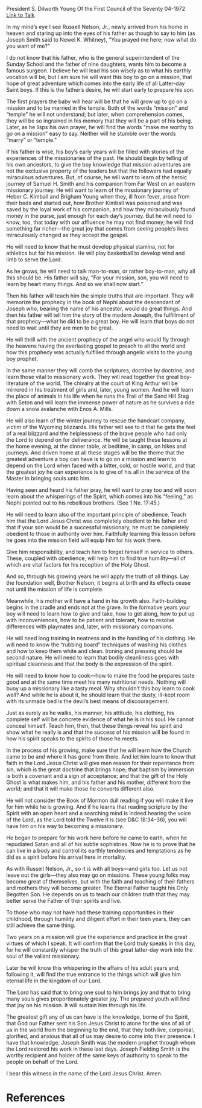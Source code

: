 President S. Dilworth Young
Of the First Council of the Seventy
04-1972
[Link to Talk](https://www.churchofjesuschrist.org/study/general-conference/1972/04/missionary-training-begins-early?lang=eng)

In my mind’s eye I see Russell Nelson, Jr., newly arrived from his home in heaven and staring up into the eyes of his father as though to say to him (as Joseph Smith said to Newel K. Whitney), “You prayed me here; now what do you want of me?”

I do not know that his father, who is the general superintendent of the Sunday School and the father of nine daughters, wants him to become a famous surgeon. I believe he will lead his son wisely as to what his earthly vocation will be, but I am sure he will want this boy to go on a mission, that hope of great adventure which comes into the early life of all Latter-day Saint boys. If this is the father’s desire, he will start early to prepare his son.

The first prayers the baby will hear will be that he will grow up to go on a mission and to be married in the temple. Both of the words “mission” and “temple” he will not understand; but later, when comprehension comes, they will be so ingrained in his memory that they will be a part of his being. Later, as he lisps his own prayer, he will find the words “make me worthy to go on a mission” easy to say. Neither will he stumble over the words “marry” or “temple.”

If his father is wise, his boy’s early years will be filled with stories of the experiences of the missionaries of the past. He should begin by telling of his own ancestors, to give the boy knowledge that mission adventures are not the exclusive property of the leaders but that the followers had equally miraculous adventures. But, of course, he will want to learn of the heroic journey of Samuel H. Smith and his companion from Far West on an eastern missionary journey. He will want to learn of the missionary journey of Heber C. Kimball and Brigham Young when they, ill from fever, arose from their beds and started out, how Brother Kimball was poisoned and was saved by the loyal work of his companion, and how they miraculously found money in the purse, just enough for each day’s journey. But he will need to know, too, that today with our affluence he may not find money; he will find something far richer—the great joy that comes from seeing people’s lives miraculously changed as they accept the gospel.

He will need to know that he must develop physical stamina, not for athletics but for his mission. He will play basketball to develop wind and limb to serve the Lord.

As he grows, he will need to talk man-to-man, or rather boy-to-man, why all this should be. His father will say, “For your mission, son, you will need to learn by heart many things. And so we shall now start.”

Then his father will teach him the simple truths that are important. They will memorize the prophecy in the book of Nephi about the descendant of Joseph who, bearing the name of his ancestor, would do great things. And then his father will tell him the story of the modern Joseph, the fulfillment of that prophecy—what he did to be a great boy. He will learn that boys do not need to wait until they are men to be great.

He will thrill with the ancient prophecy of the angel who would fly through the heavens having the everlasting gospel to preach to all the world and how this prophecy was actually fulfilled through angelic visits to the young boy prophet.

In the same manner they will comb the scriptures, doctrine by doctrine, and learn those vital to missionary work. They will read together the great boy-literature of the world. The chivalry at the court of King Arthur will be mirrored in his treatment of girls and, later, young women. And he will learn the place of animals in his life when he runs the Trail of the Sand Hill Stag with Seton and will learn the immense power of nature as he survives a ride down a snow avalanche with Enos A. Mills.

He will also learn of the winter journey to rescue the handcart company, victim of the Wyoming blizzards. His father will see to it that he gets the feel of a real blizzard and the helplessness of the brave people who had only the Lord to depend on for deliverance. He will be taught these lessons at the home evening, at the dinner table, at bedtime, in camp, on hikes and journeys. And driven home at all these stages will be the theme that the greatest adventure a boy can have is to go on a mission and learn to depend on the Lord when faced with a bitter, cold, or hostile world, and that the greatest joy he can experience is to give of his all in the service of the Master in bringing souls unto him.

Having seen and heard his father pray, he will want to pray too and will soon learn about the whisperings of the Spirit, which comes into his “feeling,” as Nephi pointed out to his rebellious brothers. (See 1 Ne. 17:45.)

He will need to learn also of the important principle of obedience. Teach him that the Lord Jesus Christ was completely obedient to his father and that if your son would be a successful missionary, he must be completely obedient to those in authority over him. Faithfully learning this lesson before he goes into the mission field will equip him for his work there.

Give him responsibility, and teach him to forget himself in service to others. These, coupled with obedience, will help him to find true humility—all of which are vital factors for his reception of the Holy Ghost.

And so, through his growing years he will apply the truth of all things. Lay the foundation well, Brother Nelson; it begins at birth and its effects cease not until the mission of life is complete.

Meanwhile, his mother will have a hand in his growth also. Faith-building begins in the cradle and ends not at the grave. In the formative years your boy will need to learn how to give and take, how to get along, how to put up with inconveniences, how to be patient and tolerant, how to resolve differences with playmates and, later, with missionary companions.

He will need long training in neatness and in the handling of his clothing. He will need to know the “rubbing board” techniques of washing his clothes and how to keep them white and clean. Ironing and pressing should be second nature. He will need to learn that bodily cleanliness goes with spiritual cleanness and that the body is the expression of the spirit.

He will need to know how to cook—how to make the food he prepares taste good and at the same time meet his many nutritional needs. Nothing will buoy up a missionary like a tasty meal. Why shouldn’t this boy learn to cook well? And while he is about it, he should learn that the dusty, ill-kept room with its unmade bed is the devil’s best means of discouragement.

Just as surely as he walks, his manner, his attitude, his clothing, his complete self will be concrete evidence of what he is in his soul. He cannot conceal himself. Teach him, then, that these things reveal his spirit and show what he really is and that the success of his mission will be found in how his spirit speaks to the spirits of those he meets.

In the process of his growing, make sure that he will learn how the Church came to be and where it has gone from there. And let him learn to know that faith in the Lord Jesus Christ will give men reason for their repentance from sin, which is the great doctrine that brings hope; that baptism by immersion is both a covenant and a sign of acceptance; and that the gift of the Holy Ghost is what makes him, and his father and his mother, different from the world; and that it will make those he converts different also.

He will not consider the Book of Mormon dull reading if you will make it live for him while he is growing. And if he learns that reading scripture by the Spirit with an open heart and a searching mind is indeed hearing the voice of the Lord, as the Lord told the Twelve it is (see D&C 18:34–36), you will have him on his way to becoming a missionary.

He began to prepare for his work here before he came to earth, when he repudiated Satan and all of his subtle sophistries. Now he is to prove that he can live in a body and control its earthly tendencies and temptations as he did as a spirit before his arrival here in mortality.

As with Russell Nelson, Jr., so it is with all boys—and girls too. Let us not leave out the girls—they also may go on missions. These young folks may become great of themselves, but with the faith and teaching of their fathers and mothers they will become greater. The Eternal Father taught his Only Begotten Son. He depends on us to teach our children truth that they may better serve the Father of their spirits and live.

To those who may not have had these training opportunities in their childhood, through humility and diligent effort in their teen years, they can still achieve the same thing.

Two years on a mission will give the experience and practice in the great virtues of which I speak. It will confirm that the Lord truly speaks in this day, for he will constantly whisper the truth of this great latter-day work into the soul of the valiant missionary.

Later he will know this whispering in the affairs of his adult years and, following it, will find the true entrance to the things which will give him eternal life in the kingdom of our Lord.

The Lord has said that to bring one soul to him brings joy and that to bring many souls gives proportionately greater joy. The prepared youth will find that joy on his mission. It will sustain him through his life.

The greatest gift any of us can have is the knowledge, borne of the Spirit, that God our Father sent his Son Jesus Christ to atone for the sins of all of us in the world from the beginning to the end, that they both live, corporeal, glorified, and anxious that all of us may desire to come into their presence. I have that knowledge. Joseph Smith was the modern prophet through whom the Lord restored his work in these last days. Joseph Fielding Smith is the worthy recipient and holder of the same keys of authority to speak to the people on behalf of the Lord.

I bear this witness in the name of the Lord Jesus Christ. Amen.

# References
